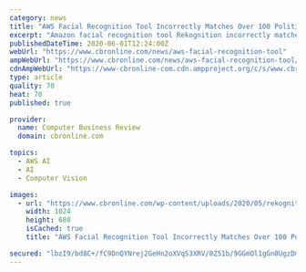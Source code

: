 ```yaml
---
category: news
title: "AWS Facial Recognition Tool Incorrectly Matches Over 100 Politicians With Criminals"
excerpt: "Amazon facial recognition tool Rekognition incorrectly matched over 100 UK and US politicians with police mugshots, tests found. re"
publishedDateTime: 2020-06-01T12:24:00Z
webUrl: "https://www.cbronline.com/news/aws-facial-recognition-tool"
ampWebUrl: "https://www.cbronline.com/news/aws-facial-recognition-tool/amp/"
cdnAmpWebUrl: "https://www-cbronline-com.cdn.ampproject.org/c/s/www.cbronline.com/news/aws-facial-recognition-tool/amp/"
type: article
quality: 70
heat: 70
published: true

provider:
  name: Computer Business Review
  domain: cbronline.com

topics:
  - AWS AI
  - AI
  - Computer Vision

images:
  - url: "https://www.cbronline.com/wp-content/uploads/2020/05/rekognition-1024x680.jpg"
    width: 1024
    height: 680
    isCached: true
    title: "AWS Facial Recognition Tool Incorrectly Matches Over 100 Politicians With Criminals"

secured: "lbzI9/bd8C+/fC9DnQYNrej2GeHn2oXVqS3XRV/0Z51b/9GGmOl1gGn0UgzDm3F4HhsnsEuWEIfEWTP8ALenG2KMJptrmvs8H1Qt4mpfszxhJzUjZzZ/uYsgbJrLRETOr1Q2y7Ihh+51khdtqt4G0UNdyvQ4Y3W6sTDX/4dI0zGvX918jPGwa9Iiw+VYV5YvfMXZ/SuqrdEa3Zpn9vcCt9GMYGUuAhbJ/AdBmtPfaHAKmRU1q11v7zvsd+XKCUHOIGpR7AhfAlZvUAsKxQI5P/5Fl+HY64FARiqIYrhmZPtLSnohPE027bV1XBcB4WC1y9pcAZkr1ov8k9/OByMnzqwjPqJgh4/dhD6qPrvs/qsdJuCdxg0A3s2UdbDZxzMIHyxeZKiqsoGqlzlRTjx7kmdEQTRIVwvrJfMLUNcfzoFsS7+uw1Xio1UhMajc4Tn55ZKU1gYGPGQRlxSR5Kz1cfHT6hcgzjvPGwYKTF4M0vI=;s7EJBMVx/O9+bI5/1puiig=="
---
```


